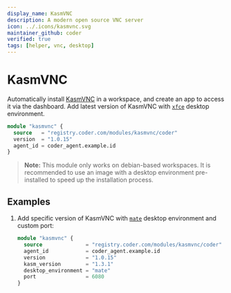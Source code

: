 ```yaml
---
display_name: KasmVNC
description: A modern open source VNC server
icon: ../.icons/kasmvnc.svg
maintainer_github: coder
verified: true
tags: [helper, vnc, desktop]
---
```


# KasmVNC

Automatically install [KasmVNC](https://kasmweb.com/kasmvnc) in a workspace, and create an app to access it via the dashboard. Add latest version of KasmVNC with [`xfce`](https://xfce.org/) desktop environment.

```tf
module "kasmvnc" {
  source   = "registry.coder.com/modules/kasmvnc/coder"
  version  = "1.0.15"
  agent_id = coder_agent.example.id
}
```

> **Note:** This module only works on debian-based workspaces. It is recommended to use an image with a desktop environment pre-installed to speed up the installation process.

## Examples

1. Add specific version of KasmVNC with [`mate`](https://mate-desktop.org/) desktop environment and custom port:

   ```tf
   module "kasmvnc" {
     source              = "registry.coder.com/modules/kasmvnc/coder"
     agent_id            = coder_agent.example.id
     version             = "1.0.15"
     kasm_version        = "1.3.1"
     desktop_environment = "mate"
     port                = 6080
   }
   ```
